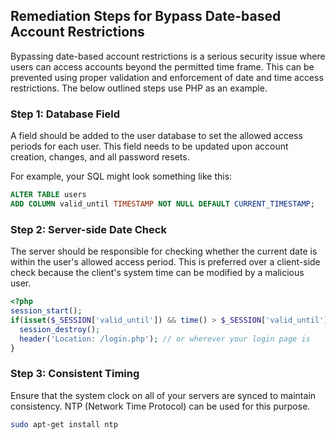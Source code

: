 

## Remediation Steps for Bypass Date-based Account Restrictions

Bypassing date-based account restrictions is a serious security issue where users can access accounts beyond the permitted time frame. This can be prevented using proper validation and enforcement of date and time access restrictions. The below outlined steps use PHP as an example.

### Step 1: Database Field
A field should be added to the user database to set the allowed access periods for each user. This field needs to be updated upon account creation, changes, and all password resets.

For example, your SQL might look something like this:

```sql
ALTER TABLE users
ADD COLUMN valid_until TIMESTAMP NOT NULL DEFAULT CURRENT_TIMESTAMP;
```

### Step 2: Server-side Date Check

The server should be responsible for checking whether the current date is within the user's allowed access period. This is preferred over a client-side check because the client's system time can be modified by a malicious user.

```php
<?php
session_start();
if(isset($_SESSION['valid_until']) && time() > $_SESSION['valid_until']) {
  session_destroy();
  header('Location: /login.php'); // or wherever your login page is
}
```
### Step 3: Consistent Timing

Ensure that the system clock on all of your servers are synced to maintain consistency. NTP (Network Time Protocol) can be used for this purpose.

```bash
sudo apt-get install ntp
```